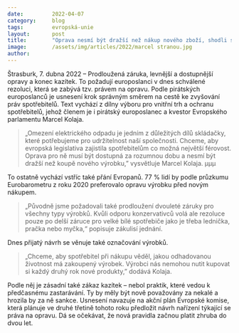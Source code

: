 ```yaml
---
date:         2022-04-07
category:     blog
tags:         evropská-unie 
layout:       post
title:        "Oprava nesmí být dražší než nákup nového zboží, shodli se europoslanci"
image:        /assets/img/articles/2022/marcel stranou.jpg
author:       
---
```


Štrasburk, 7. dubna 2022 – Prodloužená záruka, levnější a dostupnější opravy a konec kazítek. To požadují europoslanci v dnes schválené rezoluci, která se zabývá tzv. právem na opravu. Podle pirátských europoslanců je usnesení krok správným směrem na cestě ke zvyšování práv spotřebitelů. Text vychází z dílny výboru pro vnitřní trh a ochranu spotřebitelů, jehož členem je i pirátský europoslanec a kvestor Evropského parlamentu Marcel Kolaja.

> „Omezení elektrického odpadu je jedním z důležitých dílů skládačky, které potřebujeme pro udržitelnost naší společnosti. Chceme, aby evropská legislativa zajistila spotřebitelům co možná největší férovost. Oprava pro ně musí být dostupná za rozumnou dobu a nesmí být dražší než koupě nového výrobku,” vysvětluje Marcel Kolaja. µµµ

To ostatně vychází vstříc také přání Evropanů. 77 % lidí by podle průzkumu Eurobarometru z roku 2020 preferovalo opravu výrobku před novým nákupem.

> „Původně jsme požadovali také prodloužení dvouleté záruky pro všechny typy výrobků. Kvůli odporu konzervativců volá ale rezoluce pouze po delší záruce pro velké bílé spotřebiče jako je třeba lednička, pračka nebo myčka,“ popisuje zákulisí jednání.

Dnes přijatý návrh se věnuje také označování výrobků. 

> „Chceme, aby spotřebitel při nákupu věděl, jakou odhadovanou životnost má zakoupený výrobek. Výrobci nás nemohou nutit kupovat si každý druhý rok nové produkty,” dodává Kolaja. 

Podle něj je zásadní také zákaz kazítek – nebol praktik, které vedou k předčasnému zastarávání. Ty by měly být nově považovány za nekalé a hrozila by za ně sankce. Usnesení navazuje na akční plán Evropské komise, která plánuje ve druhé třetině tohoto roku předložit návrh nařízení týkající se práva na opravu. Dá se očekávat, že nová pravidla začnou platit zhruba do dvou let.
